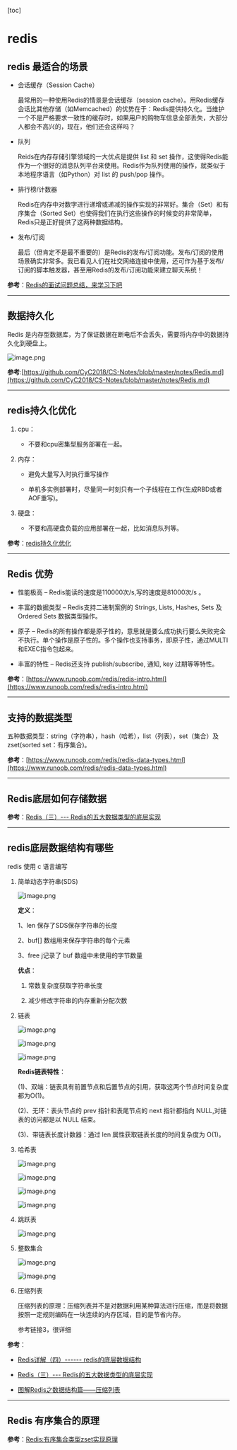 [toc]

# redis

## redis 最适合的场景

- 会话缓存（Session Cache）

    最常用的一种使用Redis的情景是会话缓存（session cache）。用Redis缓存会话比其他存储（如Memcached）的优势在于：Redis提供持久化。当维护一个不是严格要求一致性的缓存时，如果用户的购物车信息全部丢失，大部分人都会不高兴的，现在，他们还会这样吗？

- 队列

    Reids在内存存储引擎领域的一大优点是提供 list 和 set 操作，这使得Redis能作为一个很好的消息队列平台来使用。Redis作为队列使用的操作，就类似于本地程序语言（如Python）对 list 的 push/pop 操作。

- 排行榜/计数器

    Redis在内存中对数字进行递增或递减的操作实现的非常好。集合（Set）和有序集合（Sorted Set）也使得我们在执行这些操作的时候变的非常简单，Redis只是正好提供了这两种数据结构。

- 发布/订阅

    最后（但肯定不是最不重要的）是Redis的发布/订阅功能。发布/订阅的使用场景确实非常多。我已看见人们在社交网络连接中使用，还可作为基于发布/订阅的脚本触发器，甚至用Redis的发布/订阅功能来建立聊天系统！

**参考**：[Redis的面试问题总结，来学习下吧](https://m.php.cn/article/415480.html)

---

## 数据持久化

Redis 是内存型数据库，为了保证数据在断电后不会丢失，需要将内存中的数据持久化到硬盘上。

![image.png](https://ww1.sinaimg.cn/large/006alGmrgy1gclftt65a6j311p0trjwy.jpg)

**参考**:[https://github.com/CyC2018/CS-Notes/blob/master/notes/Redis.md](https://github.com/CyC2018/CS-Notes/blob/master/notes/Redis.md)

---

## redis持久化优化

1. cpu：

    - 不要和cpu密集型服务部署在一起。

2. 内存：

    - 避免大量写入时执行重写操作

    - 单机多实例部署时，尽量同一时刻只有一个子线程在工作(生成RBD或者AOF重写)。

3. 硬盘：

    - 不要和高硬盘负载的应用部署在一起，比如消息队列等。

**参考**：[redis持久化优化](https://blog.csdn.net/qq_27388039/article/details/79943980)

---

## Redis 优势

- 性能极高 – Redis能读的速度是110000次/s,写的速度是81000次/s 。

- 丰富的数据类型 – Redis支持二进制案例的 Strings, Lists, Hashes, Sets 及 Ordered Sets 数据类型操作。

- 原子 – Redis的所有操作都是原子性的，意思就是要么成功执行要么失败完全不执行。单个操作是原子性的。多个操作也支持事务，即原子性，通过MULTI和EXEC指令包起来。

- 丰富的特性 – Redis还支持 publish/subscribe, 通知, key 过期等等特性。

**参考**：[https://www.runoob.com/redis/redis-intro.html](https://www.runoob.com/redis/redis-intro.html)

---

## 支持的数据类型

五种数据类型：string（字符串），hash（哈希），list（列表），set（集合）及zset(sorted set：有序集合)。

**参考**：[https://www.runoob.com/redis/redis-data-types.html](https://www.runoob.com/redis/redis-data-types.html)

---

## Redis底层如何存储数据

**参考**：[Redis（三）--- Redis的五大数据类型的底层实现](https://www.cnblogs.com/MouseDong/p/11134039.html)

---

## redis底层数据结构有哪些

redis 使用 c 语言编写

1. 简单动态字符串(SDS)

    ![image.png](https://ww1.sinaimg.cn/large/006alGmrgy1gdlm4131gfj30ig07tjs4.jpg)

    **定义**：

    1、len 保存了SDS保存字符串的长度

    2、buf[] 数组用来保存字符串的每个元素

    3、free j记录了 buf 数组中未使用的字节数量

    **优点**：

    1. 常数复杂度获取字符串长度

    2. 减少修改字符串的内存重新分配次数

2. 链表

    ![image.png](https://ww1.sinaimg.cn/large/006alGmrgy1gdlmbwxvb5j30af08x74g.jpg)

    ![image.png](https://ww1.sinaimg.cn/large/006alGmrgy1gdlmc61xftj30rv0e3abd.jpg)

    ![image.png](https://ww1.sinaimg.cn/large/006alGmrgy1gdlmclcxksj30kz06pmy3.jpg)

    **Redis链表特性**：

    (1)、双端：链表具有前置节点和后置节点的引用，获取这两个节点时间复杂度都为O(1)。

    (2)、无环：表头节点的 prev 指针和表尾节点的 next 指针都指向 NULL,对链表的访问都是以 NULL 结束。　　

    (3)、带链表长度计数器：通过 len 属性获取链表长度的时间复杂度为 O(1)。

3. 哈希表

    ![image.png](https://ww1.sinaimg.cn/large/006alGmrgy1gdlmoofzuxj30cp0cjjrz.jpg)

    ![image.png](https://ww1.sinaimg.cn/large/006alGmrgy1gdlmp18oc1j30ue0evta3.jpg)

    ![image.png](https://ww1.sinaimg.cn/large/006alGmrgy1gdlmpuftyaj319g0d6n0t.jpg)

    ![image.png](https://ww1.sinaimg.cn/large/006alGmrgy1gdlmr2yeckj319k0il43n.jpg)

4. 跳跃表

    ![image.png](https://ww1.sinaimg.cn/large/006alGmrgy1gdln5pmudqj313s0hktcb.jpg)

5. 整数集合

    ![image.png](https://ww1.sinaimg.cn/large/006alGmrgy1gdln9gyog8j31970g7dih.jpg)

    ![image.png](https://ww1.sinaimg.cn/large/006alGmrgy1gdln9qbet5j314s0agjtp.jpg)

6. 压缩列表

    压缩列表的原理：压缩列表并不是对数据利用某种算法进行压缩，而是将数据按照一定规则编码在一块连续的内存区域，目的是节省内存。

    参考链接3，很详细

**参考**：

- [Redis详解（四）------ redis的底层数据结构](https://www.cnblogs.com/ysocean/p/9080942.html)

- [Redis（三）--- Redis的五大数据类型的底层实现](https://www.cnblogs.com/MouseDong/p/11134039.html)

- [图解Redis之数据结构篇——压缩列表](https://www.cnblogs.com/hunternet/p/11306690.html)

---

## Redis 有序集合的原理

**参考**：[Redis:有序集合类型zset实现原理](https://www.jianshu.com/p/35bce2ea5743)
